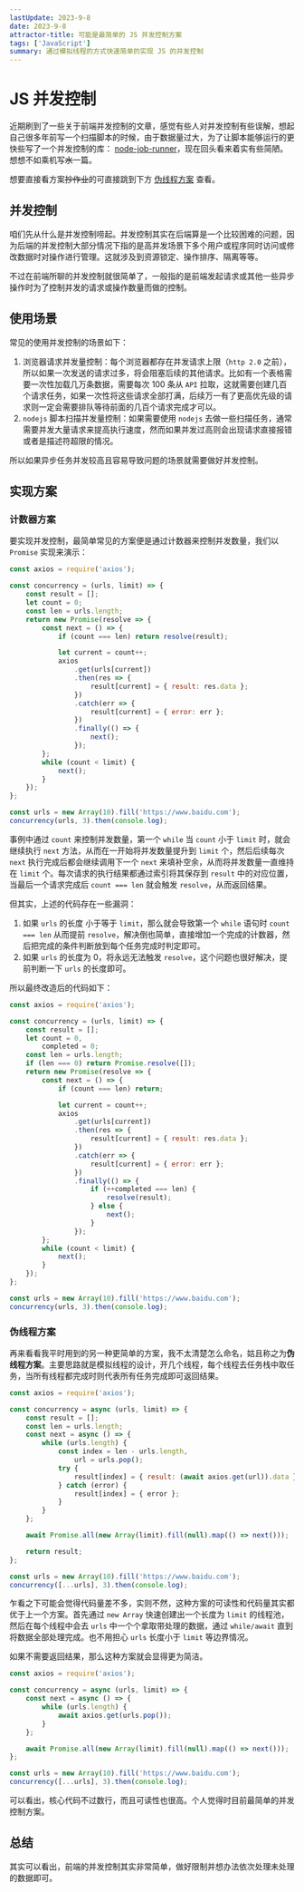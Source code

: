 ```yaml
---
lastUpdate: 2023-9-8
date: 2023-9-8
attractor-title: 可能是最简单的 JS 并发控制方案
tags: ['JavaScript']
summary: 通过模拟线程的方式快速简单的实现 JS 的并发控制
---
```


# JS 并发控制

近期刷到了一些关于前端并发控制的文章，感觉有些人对并发控制有些误解，想起自己很多年前写一个扫描脚本的时候，由于数据量过大，为了让脚本能够运行的更快些写了一个并发控制的库： [node-job-runner](https://github.com/ZxBing0066/node-job-runner/tree/master)，现在回头看来着实有些简陋。想想不如乘机写~~水~~一篇。

想要直接看方案~~抄作业~~的可直接跳到下方 [伪线程方案](#伪线程方案) 查看。

## 并发控制

咱们先从什么是并发控制唠起。并发控制其实在后端算是一个比较困难的问题，因为后端的并发控制大部分情况下指的是高并发场景下多个用户或程序同时访问或修改数据时对操作进行管理。这就涉及到资源锁定、操作排序、隔离等等。

不过在前端所聊的并发控制就很简单了，一般指的是前端发起请求或其他一些异步操作时为了控制并发的请求或操作数量而做的控制。

## 使用场景

常见的使用并发控制的场景如下：

1. 浏览器请求并发量控制：每个浏览器都存在并发请求上限（`http 2.0` 之前），所以如果一次发送的请求过多，将会阻塞后续的其他请求。比如有一个表格需要一次性加载几万条数据，需要每次 100 条从 `API` 拉取，这就需要创建几百个请求任务，如果一次性将这些请求全部打满，后续万一有了更高优先级的请求则一定会需要排队等待前面的几百个请求完成才可以。
2. `nodejs` 脚本扫描并发量控制：如果需要使用 `nodejs` 去做一些扫描任务，通常需要并发大量请求来提高执行速度，然而如果并发过高则会出现请求直接报错或者是描述符超限的情况。

所以如果异步任务并发较高且容易导致问题的场景就需要做好并发控制。

## 实现方案

### 计数器方案

要实现并发控制，最简单常见的方案便是通过计数器来控制并发数量，我们以 `Promise` 实现来演示：

```js
const axios = require('axios');

const concurrency = (urls, limit) => {
    const result = [];
    let count = 0;
    const len = urls.length;
    return new Promise(resolve => {
        const next = () => {
            if (count === len) return resolve(result);

            let current = count++;
            axios
                .get(urls[current])
                .then(res => {
                    result[current] = { result: res.data };
                })
                .catch(err => {
                    result[current] = { error: err };
                })
                .finally(() => {
                    next();
                });
        };
        while (count < limit) {
            next();
        }
    });
};

const urls = new Array(10).fill('https://www.baidu.com');
concurrency(urls, 3).then(console.log);
```

事例中通过 `count` 来控制并发数量，第一个 `while` 当 `count` 小于 `limit` 时，就会继续执行 `next` 方法，从而在一开始将并发数量提升到 `limit` 个，然后后续每次 `next` 执行完成后都会继续调用下一个 `next` 来填补空余，从而将并发数量一直维持在 `limit` 个。每次请求的执行结果都通过索引将其保存到 `result` 中的对应位置，当最后一个请求完成后 `count === len` 就会触发 `resolve`，从而返回结果。

但其实，上述的代码存在一些漏洞：

1. 如果 `urls` 的长度 小于等于 `limit`，那么就会导致第一个 `while` 语句时 `count === len` 从而提前 `resolve`，解决倒也简单，直接增加一个完成的计数器，然后把完成的条件判断放到每个任务完成时判定即可。
2. 如果 `urls` 的长度为 0，将永远无法触发 `resolve`，这个问题也很好解决，提前判断一下 `urls` 的长度即可。

所以最终改造后的代码如下：

```js
const axios = require('axios');

const concurrency = (urls, limit) => {
    const result = [];
    let count = 0,
        completed = 0;
    const len = urls.length;
    if (len === 0) return Promise.resolve([]);
    return new Promise(resolve => {
        const next = () => {
            if (count === len) return;

            let current = count++;
            axios
                .get(urls[current])
                .then(res => {
                    result[current] = { result: res.data };
                })
                .catch(err => {
                    result[current] = { error: err };
                })
                .finally(() => {
                    if (++completed === len) {
                        resolve(result);
                    } else {
                        next();
                    }
                });
        };
        while (count < limit) {
            next();
        }
    });
};

const urls = new Array(10).fill('https://www.baidu.com');
concurrency(urls, 3).then(console.log);
```

### 伪线程方案

再来看看我平时用到的另一种更简单的方案，我不太清楚怎么命名，姑且称之为**伪线程方案**。主要思路就是模拟线程的设计，开几个线程，每个线程去任务栈中取任务，当所有线程都完成时则代表所有任务完成即可返回结果。

```js
const axios = require('axios');

const concurrency = async (urls, limit) => {
    const result = [];
    const len = urls.length;
    const next = async () => {
        while (urls.length) {
            const index = len - urls.length,
                url = urls.pop();
            try {
                result[index] = { result: (await axios.get(url)).data };
            } catch (error) {
                result[index] = { error };
            }
        }
    };

    await Promise.all(new Array(limit).fill(null).map(() => next()));

    return result;
};

const urls = new Array(10).fill('https://www.baidu.com');
concurrency([...urls], 3).then(console.log);
```

乍看之下可能会觉得代码量差不多，实则不然，这种方案的可读性和代码量其实都优于上一个方案。首先通过 `new Array` 快速创建出一个长度为 `limit` 的线程池，然后在每个线程中会去 `urls` 中一个个拿取带处理的数据，通过 `while/await` 直到将数据全部处理完成。也不用担心 `urls` 长度小于 `limit` 等边界情况。

如果不需要返回结果，那么这种方案就会显得更为简洁。

```js
const axios = require('axios');

const concurrency = async (urls, limit) => {
    const next = async () => {
        while (urls.length) {
            await axios.get(urls.pop());
        }
    };

    await Promise.all(new Array(limit).fill(null).map(() => next()));
};

const urls = new Array(10).fill('https://www.baidu.com');
concurrency([...urls], 3).then(console.log);
```

可以看出，核心代码不过数行，而且可读性也很高。个人觉得时目前最简单的并发控制方案。

## 总结

其实可以看出，前端的并发控制其实非常简单，做好限制并想办法依次处理未处理的数据即可。
